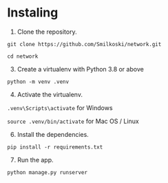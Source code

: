 Instaling
=====

1. Clone the repository.

`git clone https://github.com/Smilkoski/network.git`

`cd network`

3. Create a virtualenv with Python 3.8 or above

`python -m venv .venv`

4. Activate the virtualenv.

`.venv\Scripts\activate` for Windows

`source .venv/bin/activate` for Mac OS / Linux

6. Install the dependencies.

`pip install -r requirements.txt`

7. Run the app.

`python manage.py runserver`

